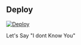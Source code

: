 ## Deploy
[![Deploy](https://www.herokucdn.com/deploy/button.svg)](https://dashboard.heroku.com/new?template=https%3A%2F%2Fgithub.com%2Fcaritemanon%2Fultroid-rootedcyber)

<!--Bored actually-->
Let's Say
"I dont Know You"
